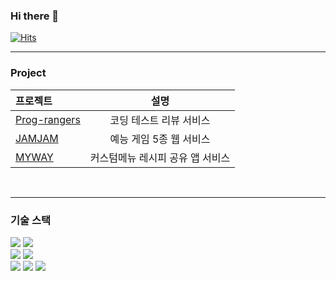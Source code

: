 ### Hi there 👋

[![Hits](https://hits.seeyoufarm.com/api/count/incr/badge.svg?url=https%3A%2F%2Fgithub.com%2Fyyyujinnn&count_bg=%23F2A3B7&title_bg=%23555555&icon=&icon_color=%23E7E7E7&title=hits&edge_flat=false)](https://hits.seeyoufarm.com)
<br>

---

### Project
| 프로젝트 | 설명 |
|:---|:---:|
| [Prog-rangers](https://github.com/rlfrkdms1/Prog-rangers) | 코딩 테스트 리뷰 서비스 |
| [JAMJAM](https://github.com/yyyujinnn/JAMJAM) | 예능 게임 5종 웹 서비스 |
| [MYWAY](https://github.com/whitecastle20/and16) | 커스텀메뉴 레시피 공유 앱 서비스 |

<br>

---

### 기술 스택

<img src="https://img.shields.io/badge/html5-E34F26?style=for-the-badge&logo=html5&logoColor=white"> 
<img src="https://img.shields.io/badge/css-1572B6?style=for-the-badge&logo=css3&logoColor=white"> 
<br>
<img src="https://img.shields.io/badge/javascript-F7DF1E?style=for-the-badge&logo=javascript&logoColor=black"> 
<img src="https://img.shields.io/badge/react-61DAFB?style=for-the-badge&logo=react&logoColor=black"> 
<br>
<img src="https://img.shields.io/badge/c++-00599C?style=for-the-badge&logo=c%2B%2B&logoColor=white">
<img src="https://img.shields.io/badge/python-3776AB?style=for-the-badge&logo=python&logoColor=white"> 
<img src="https://img.shields.io/badge/Kotlin-0095D5?&style=for-the-badge&logo=kotlin&logoColor=white">
<br>

<!--
**yyyujinnn/yyyujinnn** is a ✨ _special_ ✨ repository because its `README.md` (this file) appears on your GitHub profile.

Here are some ideas to get you started:

- 🔭 I’m currently working on ...
- 🌱 I’m currently learning ...
- 👯 I’m looking to collaborate on ...
- 🤔 I’m looking for help with ...
- 💬 Ask me about ...
- 📫 How to reach me: ...
- 😄 Pronouns: ...
- ⚡ Fun fact: ...
-->
